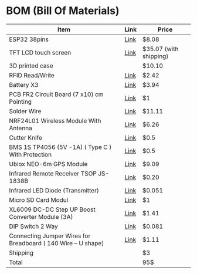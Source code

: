 # BOM (Bill Of Materials)
| Item                                                         | Link                                                                                                                                                                                                                                                                                                                                                                                                                                                                                                     | Price                  |
|--------------------------------------------------------------|----------------------------------------------------------------------------------------------------------------------------------------------------------------------------------------------------------------------------------------------------------------------------------------------------------------------------------------------------------------------------------------------------------------------------------------------------------------------------------------------------------|------------------------|
| ESP32 38pins                                                 | [Link](https://mostelectronic.com/shop/arduino-development-boards/esp32-s-38pin-development-board-wifi-and-bluetooth/)                                                                                                                                                                                                                                                                                                                                                                                           | $8.08                  |
| TFT LCD touch screen                                         | [Link](https://www.amazon.com/WWZMDiB-Display-Interface-Arduino-320x240/dp/B0CCHXX1Z9/ref=sr_1_1_sspa?dib=eyJ2IjoiMSJ9.9xYzrIvxxHsHdfW-gksWb3jXxskzgUuA5Zv92-vbF_rgpDSizUJq9ZgjkUXXAnXTFF-g7tu8c3U8-EMJlw-Q9uDaEn5B7V5boVKGWRNHZUFaeOUc-jy6nT_AmLIXFEHbz0vlXF-KDvlwjrPltPtbK0t41pq8tB6F4K7ICLWzThnjkHNXrFFSCCIgBb_lXGixU3_zdR4z01ZQVJP6Scx8_LsG3fd-tv3Qi1mEAhEKbvs.DzTPSmzNNeTbDCBnk1YsSWki1K8MFNSX6Lj1MkVzSLU&dib_tag=se&keywords=tft+display&qid=1752311294&sr=8-1-spons&sp_csd=d2lkZ2V0TmFtZT1zcF9hdGY&psc=1) | $35.07 (with shipping) |
| 3D printed case                                              |                                                                                                                                                                                                                                                                                                                                                                                                                                                                                                          | $10.10                 |
| RFID Read/Write                                              | [Link](https://mostelectronic.com/shop/sensors/rfid-read-write-module-mfrc-522-13-56-mhz/ )                                                                                                                                                                                                                                                                                                                                                                                                                      | $2.42                  |
| Battery X3                                                   | [Link](https://mostelectronic.com/shop/batteries-accessories/rechargeable-batteries/rechargeable-402030-lipo-battery-cell-3-7v-350mah-wire-solder/)                                                                                                                                                                                                                                                                                                                                                          | $3.94                  |
| PCB FR2 Circuit Board (7 x10) cm Pointing                    | [Link](https://mostelectronic.com/shop/pcb/pcb-pcb/pcb-fr2-circuit-board-7-x10-cm-pointing/)                                                                                                                                                                                                                                                                                                                                                                                                                     | $1                     |
| Solder Wire                                                  | [Link](https://mostelectronic.com/shop/tools/soldering-desoldering/solder-wire-singapore-250g-0-6mm-70-30-singapore/)                                                                                                                                                                                                                                                                                                                                                                                            | $11.11                 |
| NRF24L01 Wireless Module With Antenna                        | [Link](https://mostelectronic.com/shop/sensors/nrf24l01-wireless-module-with-antenna/)                                                                                                                                                                                                                                                                                                                                                                                                                           | $6.26                  |
| Cutter Knife                                                 | [Link](https://mostelectronic.com/shop/tools/wire-strippers-nipples-pliers/cutter-knife/)                                                                                                                                                                                                                                                                                                                                                                                                                       | $0.5                   |
| BMS 1S TP4056 (5V -1A) ( Type C ) With Protection            | [Link](https://mostelectronic.com/shop/batteries-accessories/battery-accessories/bms-1s-tp4056-5v-1a-lithium-battery-charger-board-type-c-with-protection/)                                                                                                                                                                                                                                                                                                                                                      | $0.5                   |
| Ublox NEO-6m GPS Module                                      | [Link](https://mostelectronic.com/shop/sensors/ublox-neo-6m-gps-module/)                                                                                                                                                                                                                                                                                                                                                                                                                                        | $9.09                  |
| Infrared Remote Receiver TSOP JS-1838B                       | [Link](https://mostelectronic.com/shop/sensors/infrared-receiver-diode-tl1838-vs1838b/)                                                                                                                                                                                                                                                                                                                                                                                                                         | $0.20                  |
| Infrared LED Diode (Transmitter)                             | [Link](https://mostelectronic.com/shop/sensors/infrared-led-diode-transmitter/)                                                                                                                                                                                                                                                                                                                                                                                                                                  | $0.051                 |
| Micro SD Card Modul                                          | [Link](https://mostelectronic.com/shop/sensors/micro-sd-card-module/)                                                                                                                                                                                                                                                                                                                                                                                                                                            | $1                     |
| XL6009 DC-DC Step UP Boost Converter Module (3A)             | [Link](https://mostelectronic.com/shop/dc-ac-converters/dc-dc-step-up-boost-converter-module-xl6009-3a/)                                                                                                                                                                                                                                                                                                                                                                                                         | $1.41                  |
| DIP Switch 2 Way                                             | [Link](https://mostelectronic.com/shop/components/switches/dip-switch-2-way/)                                                                                                                                                                                                                                                                                                                                                                                                                                    | $0.081                 |
| Connecting Jumper Wires for Breadboard ( 140 Wire – U shape) | [Link](https://mostelectronic.com/shop/wires-crocodiles/u-shape-shield-breadboard-jumper-wires-140pcs/)                                                                                                                                                                                                                                                                                                                                                                                                         | $1.11                  |
| Shipping                                                     |                                                                                                                                                                                                                                                                                                                                                                                                                                                                                                          | $3                     |
| Total                                                        |                                                                                                                                                                                                                                                                                                                                                                                                                                                                                                          | 95$                    |
